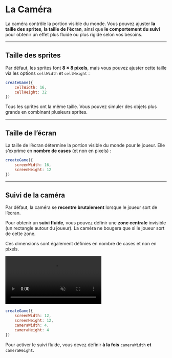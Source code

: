 <script>
import Aside from '../../../lib/ui/Doc/Aside.svelte'
import Emoji from '../../../lib/ui/Doc/Emoji.svelte'
</script>

# <Emoji src="🎥" /> La Caméra

La caméra contrôle la portion visible du monde. Vous pouvez ajuster **la taille des sprites**, **la taille de l’écran**, ainsi que **le comportement du suivi** pour obtenir un effet plus fluide ou plus rigide selon vos besoins.

---

## <Emoji src="📐" /> Taille des sprites

Par défaut, les sprites font **8 × 8 pixels**, mais vous pouvez ajuster cette taille via les options `cellWidth` et `cellHeight` :

```js
createGame({
	cellWidth: 16,
	cellHeight: 32
})
```

<Aside>
Tous les sprites ont la même taille.  
Vous pouvez simuler des objets plus grands en combinant plusieurs sprites.
</Aside>

---

## <Emoji src="🖥️" /> Taille de l’écran

La taille de l’écran détermine la portion visible du monde pour le joueur.
Elle s’exprime en **nombre de cases** (et non en pixels) :

```js
createGame({
	screenWidth: 16,
	screenHeight: 12
})
```

---

## <Emoji src="📍" /> Suivi de la caméra

Par défaut, la caméra se **recentre brutalement** lorsque le joueur sort de l’écran.

Pour obtenir un **suivi fluide**, vous pouvez définir une **zone centrale** invisible (un rectangle autour du joueur).
La caméra ne bougera que si le joueur sort de cette zone.

Ces dimensions sont également définies en nombre de cases et non en pixels.

<div class="relative">
<video src="/doc/camera-example.webm" autoplay loop muted playsinline />
<div class="absolute inset-[33%] border-4 border-blue-500"></div>
</div>

```js
createGame({
	screenWidth: 12,
	screenHeight: 12,
	cameraWidth: 4,
	cameraHeight: 4
})
```

<Aside variant="Warning">

Pour activer le suivi fluide, vous devez définir **à la fois** `cameraWidth` **et** `cameraHeight`.

</Aside>
